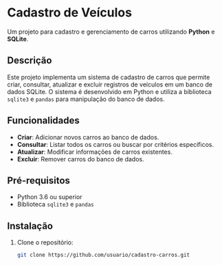# Cadastro de Veículos

Um projeto para cadastro e gerenciamento de carros utilizando **Python** e **SQLite**.

## Descrição

Este projeto implementa um sistema de cadastro de carros que permite criar, consultar, atualizar e excluir registros de veículos em um banco de dados SQLite. O sistema é desenvolvido em Python e utiliza a biblioteca `sqlite3` e `pandas` para manipulação do banco de dados.

## Funcionalidades

- **Criar**: Adicionar novos carros ao banco de dados.
- **Consultar**: Listar todos os carros ou buscar por critérios específicos.
- **Atualizar**: Modificar informações de carros existentes.
- **Excluir**: Remover carros do banco de dados.

## Pré-requisitos

- Python 3.6 ou superior
- Biblioteca `sqlite3` e `pandas`

## Instalação

1. Clone o repositório:
   ```bash
   git clone https://github.com/usuario/cadastro-carros.git
